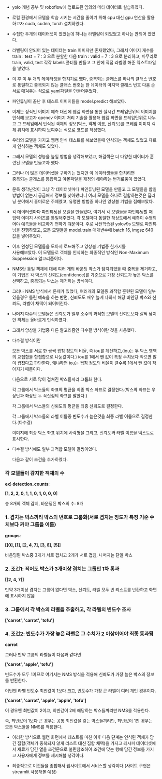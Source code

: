 - yolo 개념 공부 및 roboflow에 업로드된 임의의 메타 데이터로 실습하였다.

- 로컬 환경에서 모델을 학습 시키는 시간을 줄이기 위해 cpu 대신 gpu 연산을 
  활용하고자 cuda, cudnn, torch 설치하였다.

- 수집한 두개의 데이터셋이 있었는데 하나는 라벨링이 되있었고 하나는 안되어 
  있었다.

- 라벨링이 안되어 있는 데이터는 train 이미지만 존재했었다, 그래서 이미지 
  개수를 train : test = 7 : 3 으로 분할한 다음
  train : valid = 7 : 3 으로 분리하고, 마무리로 train, valid, test 각각 labels 폴더를 만들고 그 안에 직접 라벨링 해준 텍스트파일을 넣었다.

- 이 후 이 두 개의 데이터셋을 합치기로 했다, 중복되는 클래스를 하나의 
  클래스 번호로 통일하고
  중복되지 않는 클래스 번호는 한 데이터의 마지막 클래스 번호 다음 순서로 매겨주는 식으로 yaml파일을 만들어주었다.

- 파인튜닝이 끝난 후 테스트 이미지들을 model.predict 해보았다.

- 이제는 정적인 이미지 예측 대신에 웹캠 화면을 통한 실시간 프레임단위의 
  이미지를 인식해 보고자
  opencv 이미지 처리 기술을 활용해 웹캠 화면을 프레임단위로 나누고 그 프레임에서 인식된 객체의 정보(박스, 객체 이름, 신뢰도)를
  프레임 이미지 객체 위치에 표시하여 보여주는 식으로 코드를 작성했다.

- 우리의 모델을 가지고 웹캠 인식 테스트를 해보았을때 인식되는 객체도 있었고 
  다르게 인식하는 객체도 있었다.

- 그래서 모델의 성능을 높일 방법을 생각해보았고, 해결책은 더 다양한 
  데이터가 훈련된 모델을 만들고자 했다.

- 그러나 더 많은 데이터셋을 구하기는 했지만 이 데이터셋들을 합치려면   
  중복되는 클래스를 통합하고 야몰파일을 재정의 해야하는 번거로움이 있었다.

- 문득 생각난것이 그냥 각 데이터셋마다 파인튜닝된 모델을 만들고 그 모델들을 
  합칠 방법이 없는지 궁금해서 정보를 찾아봤더니
  여러 모델을 하나로 결합하는것은 딥러닝 분야에서 흥미로운 주제였고, 유명한 방법중 하나인 앙상블 기법을 접해보았다.

- 각 데이터셋마다 파인튜닝된 모델을 만들었다, 여기서 각 모델들을 파인튜닝할 
  때 입력 이미지 사이즈를 통일해주었다.
  각 모델마다 동일한 해상도에서 예측이 수행되어야 예측들을 비교하기 편하기 떄문이다.
  주로 사전학습된 yolov9s 모델로 파인튜닝을 진행하였고, 모든 모델들을 model.train 매개변수에 batch 16, imgsz 640 값을 넣어주었다.

- 이후 완성된 모델들을 모아서 로드해주고 앙상블 기법중 한가지를   
  사용해보았다.
  이 모델들로 객체를 인식하는 최종적인 방식인 Non-Maximum Suppression 알고리즘이다.

- NMS란
  동일 객체에 대해 여러 개의 바운딩 박스가 탐지되었을 때 중복을 제거하고, 이 기법은 각 박스의 신뢰도(confidence)를 기준으로 가장 신뢰도가 높은 박스를 선택하고, 중복되는 박스는 제거하는 방식이다.

- 그러나 NMS 방식에서 문제가 있었다, 여러개의 모델중 과적합 훈련된 모델이 
  일부 있을경우 틀린 예측을 하는 반면, 신뢰도도 매우 높게 나와서
  해당 바인딩 박스와 신뢰도, 라벨이 채택이 되어버린다.

- 나머지 다수의 모델들은 신뢰도가 일부 소수의 과적합 모델의 신뢰도보다 살짝 
  낮지만 객체는 올바르게 인식하였다.

- 그래서 앙상블 기법중 다른 알고리즘인 다수결 방식이란 것을 사용했다.

- 다수결 방식이란
  
  모든 박스를 서로 한 쌍씩 겹침 정도의 비율, 즉 iou를 계산하고,(iou는 두 박스 영역의 교집합을 합집합으로 나눈값이다.) iou를 1에서 뺀 값이 특정 수치보다 작으면 많이 겹쳤다고 판단한다, 왜냐하면 iou는 겹침 정도의 비율이 클수록 1에서 뺀 값이 작아지기 때문이다.

  다음으로 서로 많이 겹쳐진 박스들끼리 그룹화 한다.

  각 그룹에서 박스들의 좌표의 평균을 최종 박스 좌표로 결정한다.(박스의 좌표는 우상단과 좌상단 두 꼭짓점의 좌표를 말한다.)

  각 그룹에서 박스들의 신뢰도의 평균을 최종 신뢰도로 결정한다.

  각 그룹에서 박스들의 라벨 이름중 빈도수가 높은것을 최종 라벨 이름으로 결정한다.(다수결)

  이미지에 최종 박스 좌표 위치에 사각형을 그리고, 신뢰도와 라벨 이름을 텍스트로 표시한다.

- 다수결 방식에도 일부 과적합 모델이 말썽이었다.
  
  다음과 같이 조건을 추가하였다.

### 각 모델들이 감지한 객체의 수
**ex) detection_counts**:

**[1, 2, 2, 0, 1, 1, 0, 1, 0, 0, 0]**

총 8개의 객체 감지, 바운딩된 박스의 수: 8개

### 1. 겹치는 박스끼리 박스의 번호로 그룹화(서로 겹치는 정도가 특정 기준 수치보다 커야 그룹을 이룸)
**groups**:

**[[0], [1], [2, 4, 7], [3, 6], [5]]**

바운딩된 박스중 3개가 서로 겹치고 2개가 서로 겹침, 나머지는 단일 박스

### 2. 조건1: 적어도 박스가 3개이상 겹치는 그룹만 1차 통과
**[[2, 4, 7]]**

만약 3개이상 겹치는 그룹이 없다면
박스, 신뢰도, 라벨 모두 빈 리스트를 반환하고 화면에 표시하지 않음

### 3. 그룹에서 각 박스의 라벨을 추출하고, 각 라벨의 빈도수 조사
**['carrot', 'carrot', 'tofu']**

### 4. 조건2: 빈도수가 가장 높은 라벨은 그 수치가 2 이상이어야 최종 통과됨
**carrot**

그러나 만약 그룹의 라벨들이 다음과 같다면

**['carrot', 'apple', 'tofu']**

빈도수가 모두 1이므로 여기서는 NMS 방식을 적용해 신뢰도가 가장 높은 박스의 정보를 반환한다.

이번엔 라벨 빈도수 최빈값이 1보다 크고, 빈도수가 가장 큰 라벨이 여러 개인 경우이다.

**['carrot', 'carrot', 'apple', 'apple', 'tofu']**

이 경우엔 최빈값이 2이고, 최빈값이 2에 해당하는 박스들끼리만 NMS를 적용한다.

즉, 최빈값이 1보다 큰 경우는 공통 최빈값을 갖는 박스들끼리만, 최빈값이 1인 경우는 모든 박스들을 NMS를 적용한다.


- 이러한 방식으로 웹캠 화면에서 테스트를 마친 이후 다음 단계는 인식된 
  객체가 담긴 집합(객체가 중복되지 않게 리스트 대신 집합 채택)을 가지고 레시피 데이터셋에서 재료가 담긴 열을 조건문으로 불린참조하여 조건에 맞는 행에 담긴 정보를 가지고 사용자에게 정보를 제시해볼 생각이다.

- 최종적으로 이것들을 종합해서 웹사이트에서 서비스할 생각이다.(사이트 
  구현은 streamlit 사용해볼 예정)

